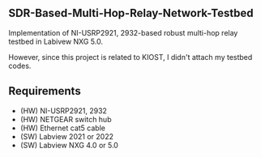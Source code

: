 ## SDR-Based-Multi-Hop-Relay-Network-Testbed

Implementation of NI-USRP2921, 2932-based robust multi-hop relay testbed in Labivew NXG 5.0.

However, since this project is related to KIOST, I didn't attach my testbed codes.

## Requirements
- (HW) NI-USRP2921, 2932
- (HW) NETGEAR switch hub
- (HW) Ethernet cat5 cable
- (SW) Labview 2021 or 2022
- (SW) Labview NXG 4.0 or 5.0
